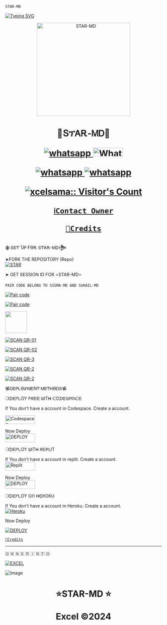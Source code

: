 ``STAR-MD``

<a href="https://git.io/typing-svg"><img src="https://readme-typing-svg.demolab.com?font=Protest+Strike&size=25&duration=600&pause=600&color=BBFFFB&random=false&width=435&lines=+Hi++%E1%95%95(+%D5%9E+%E1%97%9C+%D5%9E+)%E1%95%97+I'm+STAR-MD................+;A+Multi-fuctional+WhatsApp+Bot;+++++BY+EXCEL+AMADI" alt="Typing SVG" /></a>  





<p align="center">
  <a href="https://wa.me/2347045035241">
    <img alt="STAR-MD" height="300" src=https://i.imgur.com/D0ZPh8f.jpg">
  </a>
<h1 align="center"> 💫ՏፕᎪᎡ-ᎷᎠ💫
</p>
      <p align="center">
  <a href="https://wa.me//+2347045035241" target="_blank">
    <img alt="whatsapp" src="https://img.shields.io/badge/ Whatsapp -25D366?style=for-the-badge&logo=whatsapp&logoColor=white" />
  </a>
  <a aria-label="STAR-MD is free to use" href="https://chat.whatsapp.com/FdwbFnI8Fcf4VTVvFTFk08" "target="_blank"><img alt='Whatsapp' src='https://img.shields.io/badge/OFFICIAL-GC-h?color=black&style=for-the-badge&logo=whatsapp' width="96.35" height="28"/></a></p>

   
 
<p align="center">
<a href='https://chat.whatsapp.com/FdwbFnI8Fcf4VTVvFTFk08' 
  <a aria-label="Join our chats" href="https://chat.whatsapp.com/FdwbFnI8Fcf4VTVvFTFk08" target="_blank">

   <img alt="whatsapp" src="https://img.shields.io/badge/Join Group-25D366?style=for-the-badge&logo=whatsapp&logoColor=white" />
<img alt="whatsapp" src="https://img.shields.io/badge/Bot%20Whatsapp-25D366?style=for-the-badge&logo=whatsapp&logoColor=white" />

  <a
 href="https://wa.me//+2347045035241"></a>
</p>

  </a>



 </a>
   <a aria-label="Excel-MdV2 is free to use" href="https://whatsapp.com/channel/0029VaBcXo4JJhzW9c1uVD2X" target="_blank">
 <p align="center"><img src="https://profile-counter.glitch.me/{xcelsama}/count.svg" alt="xcelsama:: Visitor's Count" /></p>



 
  [`ℹ️Contact Owner`](https://wa.me/+2347045035241)

[`📡Credits`](https://github.com/excelottah6)
## 
##


  𒆜ՏᎬͲ ႮᏢ ҒϴᎡ ՏͲᎪᎡ-ᎷᎠ𒋨

    
➤FORK THE REPOSITORY (Repo) 
    <br>
<a href="https://github.com/Xcelsama/STAR-MD/fork"><img title="STAR" src="https://img.shields.io/badge/FORK STAR-MD?color=black&style=for-the-badge&logo=stackshare"></a>


➤  GET SESSION  ID FOR  ⭐STAR-MD⭐
  
  ```PAIR CODE BELONG TO SIGMA-MD AND SUHAIL-MD```

<a href='https://sessions.maher-zubair.tech/pair' target="_blank"><img alt='Pair code' src='https://img.shields.io/badge/Pair-code-100000?style=for-the-badge&logo=scan&logoColor=white&labelColor=black&color=blue'/></a>

<a href='https://suhail-md-vtsf.onrender.com/code' target="_blank"><img alt='Pair code' src='https://img.shields.io/badge/Pair-code-100000?style=for-the-badge&logo=scan&logoColor=white&labelColor=black&color=blue'/></a>

<a href="https://r.mtdv.me/EXCEL-MDX"><img src="https://play-lh.googleusercontent.com/901aMQFFnVoX2T-YuJmTIwpPve_SUgMv_QSyzMSPtAqt_l0CyXN1DxfD6xXU0r2f9iM=w240-h480-rw" width="70" /></a>

<a href='https://star-md-qr.giftedtechnexus.co.ke/' target="_blank"><img alt='SCAN QR-01' src='https://img.shields.io/badge/Scan_qr-01-100000?style=for-the-badge&logo=scan&logoColor=white&labelColor=red&color=black'/></a>

<a href='https://star-md-qr-web-xcelsama-e29e85286f3a.herokuapp.com/' target="_blank"><img alt='SCAN QR-02' src='https://img.shields.io/badge/Scan_qr-02-100000?style=for-the-badge&logo=scan&logoColor=white&labelColor=black&color=blue'/></a>

<a href='https://replit.com/@HopeAmadi/EXCEL-MD-QR-SCAN-1?v=1/fork' target="_blank"><img alt='SCAN QR-3' src='https://img.shields.io/badge/Scan_qr-03-100000?style=for-the-badge&logo=scan&logoColor=white&labelColor=black&color=blue'/></a>
 
<a href='https://star-md-qr-excel-64001a3963c7.herokuapp.com/' target="_blank"><img alt='SCAN QR-2' src='https://img.shields.io/badge/Scan_qr-03-100000?style=for-the-badge&logo=scan&logoColor=white&labelColor=black&color=blue'/></a>

<a href='https://star-qr-web-02-905f5080602c.herokuapp.com/' target="_blank"><img alt='SCAN QR-2' src='https://img.shields.io/badge/Scan_qr-04-100000?style=for-the-badge&logo=scan&logoColor=white&labelColor=black&color=blue'/></a>


𖣘ᎠᎬᏢᏞϴᎽᎷᎬΝͲ ᎷᎬͲᎻϴᎠՏ𖣘

❍ᗪᗴᑭᒪOY  ᖴᖇᗴᗴ ᗯITᕼ ᑕOᗪᗴՏᑭᗩᑕᗴ


 If You don't have a account in Codespace. Create a account.
    <br>

<a href='https://github.com/login?return_to=https%3A%2F%2Fgithub.com%2Fcodespaces' target="_blank"><img alt='Codespaces' src='https://img.shields.io/badge/CREATE-h?color=black&style=for-the-badge&logo=visualstudiocode' width="96.35" height="28"/></a></p>
Now Deploy
    <br>
<a href='https://cautious-goldfish-4j79j464wgxqhwpw.github.dev/' target="_blank"><img alt='DEPLOY' src='https://img.shields.io/badge/DEPLOY -h?color=black&style=for-the-badge&logo=visualstudiocode' width="96.35" height="28"/></a></p>



❍ᗪᗴᑭᒪOY ᗯITᕼ ᖇᗴᑭᒪIT

If You don't have a account in replit. Create a account.
    <br>
<a href='https://replit.com/signup' target="_blank"><img alt='Replit' src='https://img.shields.io/badge/CREATE-h?color=black&style=for-the-badge&logo=Replit' width="96.35" height="28"/></a></p>

Now Deploy
    <br>
<a href="https://replit.com/@HopeAmadi/STAR-MD?s=app" target="_blank"><img alt="DEPLOY" src="https://img.shields.io/badge/DEPLOY-black?color=black&style=for-the-badge&logo=Replit" width="96.35" height="28"></a>

❍ᗪᗴᑭᒪOY Oᑎ ᕼᗴᖇOKᑌ

If You don't have a account in Heroku. Create a account.
    <br>
<a href='https://signup.heroku.com/' target="_blank"><img alt='Heroku' src='https://img.shields.io/badge/-Create-black?style=for-the-badge&logo=heroku&logoColor=white'/></a></p>

  Now Deploy
    <br>

<a href='https://dashboard.heroku.com/new?template=https://github.com/Xcelsama/STAR-MD' target="_blank"><img alt='DEPLOY' src='https://img.shields.io/badge/-DEPLOY-black?style=for-the-badge&logo=heroku&logoColor=white'/>


[`📡Credits`](https://telegra.ph/STAR-MD-Bot-02-26-2)

*******************************************
🇴 🇼 🇳 🇪 🇷  🇮 🇳 🇫  🇴 
 
[![EXCEL](https://i.imgur.com/4Z8BDHx.png)](https://wa.me/2347045035241)


<img src="https://i.imgur.com/FX2S9eI.jpg" alt="Image"> 


<h1 align="center"> ⭐STAR-MD ⭐
</p></p>

Excel ©2024

